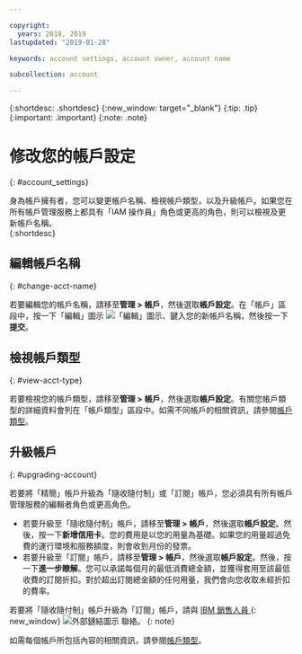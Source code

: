 ```yaml
---

copyright:
  years: 2018, 2019
lastupdated: "2019-01-28"

keywords: account settings, account owner, account name

subcollection: account

---
```


{:shortdesc: .shortdesc}
{:new_window: target="_blank"}
{:tip: .tip}
{:important: .important}
{:note: .note}


# 修改您的帳戶設定
{: #account_settings}

身為帳戶擁有者，您可以變更帳戶名稱、檢視帳戶類型，以及升級帳戶。如果您在所有帳戶管理服務上都具有「IAM 操作員」角色或更高的角色，則可以檢視及更新帳戶名稱。  
{:shortdesc}

## 編輯帳戶名稱
{: #change-acct-name}

若要編輯您的帳戶名稱，請移至**管理 > 帳戶**，然後選取**帳戶設定**。在「帳戶」區段中，按一下「編輯」圖示 ![「編輯」圖示](../icons/edit-tagging.svg)、鍵入您的新帳戶名稱，然後按一下**提交**。

## 檢視帳戶類型
{: #view-acct-type}

若要檢視您的帳戶類型，請移至**管理 > 帳戶**，然後選取**帳戶設定**。有關您帳戶類型的詳細資料會列在「帳戶類型」區段中。如需不同帳戶的相關資訊，請參閱[帳戶類型](/docs/account?topic=account-accounts)。

## 升級帳戶
{: #upgrading-account}

若要將「精簡」帳戶升級為「隨收隨付制」或「訂閱」帳戶，您必須具有所有帳戶管理服務的編輯者角色或更高角色。
  * 若要升級至「隨收隨付制」帳戶，請移至**管理 > 帳戶**，然後選取**帳戶設定**。然後，按一下**新增信用卡**。您的費用是以您的用量為基礎。如果您的用量超過免費的運行環境和服務額度，則會收到月份的發票。
  * 若要升級至「訂閱」帳戶，請移至**管理 > 帳戶**，然後選取**帳戶設定**。然後，按一下**進一步瞭解**。您可以承諾每個月的最低消費總金額，並獲得套用至該最低收費的訂閱折扣。對於超出訂閱總金額的任何用量，我們會向您收取未經折扣的費率。

若要將「隨收隨付制」帳戶升級為「訂閱」帳戶，請與 [IBM 銷售人員 ](https://www.ibm.com/cloud-computing/bluemix/contact-us){: new_window} ![外部鏈結圖示](../icons/launch-glyph.svg "外部鏈結圖示") 聯絡。
{: note}

如需每個帳戶所包括內容的相關資訊，請參閱[帳戶類型](/docs/account?topic=account-accounts)。
